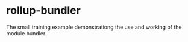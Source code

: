 # rollup-bundler
The small training example demonstrationg the use and working of the module bundler.
